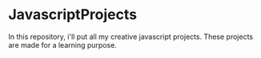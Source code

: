 # JavascriptProjects
In this repository, i'll put all my creative javascript projects. These projects are made for a learning purpose. 
